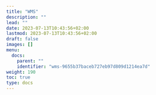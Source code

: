 ```yaml
---
title: "WMS"
description: ""
lead: ""
date: 2023-07-13T10:43:56+02:00
lastmod: 2023-07-13T10:43:56+02:00
draft: false
images: []
menu:
  docs:
    parent: ""
    identifier: "wms-9655b37baceb727eb97d809d1214ea7d"
weight: 190
toc: true
type: docs
---
```

